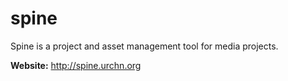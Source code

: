 # spine

Spine is a project and asset management tool for media projects.

**Website:** http://spine.urchn.org
